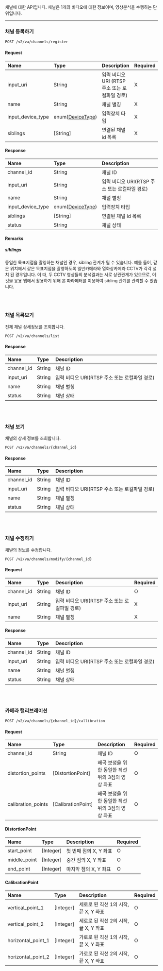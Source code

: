 채널에 대한 API입니다. 채널은 1개의 비디오에 대한 정보이며, 영상분석을 수행하는 단위입니다.

------------------------

### 채널 등록하기

```
POST /v2/va/channels/register
```


#### Request
| Name | Type | Description | Required |
| :---- | :---- |:---- |:---- |
| input_uri | String | 입력 비디오 URI (RTSP 주소 또는 로컬파일 경로) | X |
| name | String | 채널 별칭 | X |
| input_device_type | enum([DeviceType](classes.md#DeviceType)) | 입력장치 타입| X |
| siblings | [String] | 연결된 채널 id 목록 | X |


#### Response
| Name | Type | Description |
| :---- | :---- |:---- |
| channel_id | String | 채널 ID |
| input_uri | String | 입력 비디오 URI(RTSP 주소 또는 로컬파일 경로) |
| name | String | 채널 별칭 |
| input_device_type | enum([DeviceType](classes.md#DeviceType)) | 입력장치 타입 |
| siblings | [String] | 연결된 채널 id 목록 |
| status | String | 채널 상태 |

#### Remarks
##### siblings
동일한 목표지점을 촬영하는 채널인 경우, sibling 관계가 될 수 있습니다. 예를 들어, 같은 위치에서 같은 목표지점을 촬영하도록 일반카메라와 열화상카메라 CCTV가 각각 설치 된 경우입니다. 이 때, 두 CCTV 영상들의 분석결과는 서로 상관관계가 있으므로, 이것을 응용 앱에서 활용하기 위해 본 파라메터를 이용하여 sibling 관계를 관리할 수 있습니다.



<!-- #### Sample
##### Request
```
{
    "input_uri": "rtsp://admin:password@192.168.0.100:554/live",
    "name": "cam01"
}
```

##### Response
```
{
    "channel_id": "X1ashF0t",
    "input_uri": "rtsp://admin:password@192.168.0.100:554/live",
    "name": "cam01",
    "status": "OK"
}
``` -->

<br><br>

### 채널 목록보기
전체 채널 상세정보를 조회합니다.

```
POST /v2/va/channels/list
```



#### Response
| Name | Type | Description |
| :---- | :---- |:---- |
| channel_id | String | 채널 ID |
| input_uri | String | 입력 비디오 URI(RTSP 주소 또는 로컬파일 경로) |
| name | String | 채널 별칭 |
| status | String | 채널 상태 |

<!-- #### Sample

##### Response
```
{
    {
        "channel_id": "X1ashF0t",
        "input_uri": "rtsp://admin:password@192.168.0.100:554/live",
        "name": "cam01",
        "status": "OK"
    },
    {
        "channel_id": "aAdjbu39",
        "input_uri": "rtsp://admin:password@192.168.0.101:554/live",
        "name": "cam02",
        "status": "CANNOT ACCESS RTSP VIDEO SOURCE"
    }
}
``` -->

<br><br>

### 채널 보기
채널의 상세 정보를 조회합니다.

```
POST /v2/va/channels/{channel_id}
```


#### Response
| Name | Type | Description |
| :---- | :---- |:---- |
| channel_id | String | 채널 ID |
| input_uri | String | 입력 비디오 URI(RTSP 주소 또는 로컬파일 경로) |
| name | String | 채널 별칭 |
| status | String | 채널 상태 |


<!-- #### Sample
##### Response

```
{
    "channel_id": "X1ashF0t",
    "input_uri": "rtsp://admin:password@192.168.0.100:554/live",
    "name": "cam01",
    "status": "OK"
}
``` -->

<br><br>

### 채널 수정하기
채널의 정보를 수정합니다.

```
POST /v2/va/channels/modify/{channel_id}
```

#### Request
| Name | Type | Description | Required |
| :---- | :---- |:---- |:---- |
| channel_id | String | 채널 ID | O |
| input_uri | String | 입력 비디오 URI(RTSP 주소 또는 로컬파일 경로) | X |
| name | String | 채널 별칭 | X |


#### Response
| Name | Type | Description |
| :---- | :---- |:---- |
| channel_id | String | 채널 ID |
| input_uri | String | 입력 비디오 URI(RTSP 주소 또는 로컬파일 경로) |
| name | String | 채널 별칭 |
| status | String | 채널 상태 |




<!-- #### Sample
##### Request
```
POST /v2/va/channels/modify/X1ashF0t

{
    "input_uri": "rtsp://admin:password@192.168.0.101:554/live",
    "name": "cam03"
}
```

##### Response
```
{
    "channel_id": "X1ashF0t",
    "input_uri": "rtsp://admin:password@192.168.0.101:554/live",
    "name": "cam03",
    "status": "OK"
}
``` -->


<br><br>

### 카메라 캘리브레이션

```
POST /v2/va/channels/{channel_id}/callibration
```


#### Request

| Name | Type | Description | Required |
| :---- | :---- |:---- |:---- |
| channel_id | String | 채널 ID | O |
| distortion_points | [DistortionPoint] | 왜곡 보정을 위한 동일한 직선 위의 3점의 영상 좌표 | O |
| calibration_points | [CalibrationPoint] | 왜곡 보정을 위한 동일한 직선 위의 3점의 영상 좌표 | O |




#### DistortionPoint
| Name | Type | Description | Required |
| :---- | :---- |:---- |:---- |
| start_point | [Integer] |  첫 번째 점의 X, Y 좌표 | O |
| middle_point | [Integer] |  중간 점의 X, Y 좌표 | O |
| end_point | [Integer] |  마지막 점의 X, Y 좌표 | O |



#### CalibrationPoint
| Name | Type | Description | Required |
| :---- | :---- |:---- |:---- |
| vertical_point_1 | [Integer] |  세로로 된 직선 1의 시작, 끝 X, Y 좌표 | O |
| vertical_point_2 | [Integer] |  세로로 된 직선 2의 시작, 끝 X, Y 좌표 | O |
| horizontal_point_1 | [Integer] |  가로로 된 직선 1의 시작, 끝 X, Y 좌표 | O |
| horizontal_point_2 | [Integer] |  가로로 된 직선 2의 시작, 끝 X, Y 좌표 | O |
